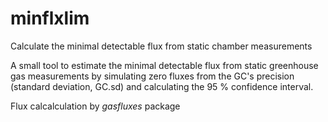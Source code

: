 # minflxlim
Calculate the minimal detectable flux from static chamber measurements

A small tool to estimate the minimal detectable flux from static greenhouse gas measurements by simulating zero fluxes from the GC's precision (standard deviation, GC.sd) and calculating the 95 % confidence interval.

Flux calcalculation by *gasfluxes* package

